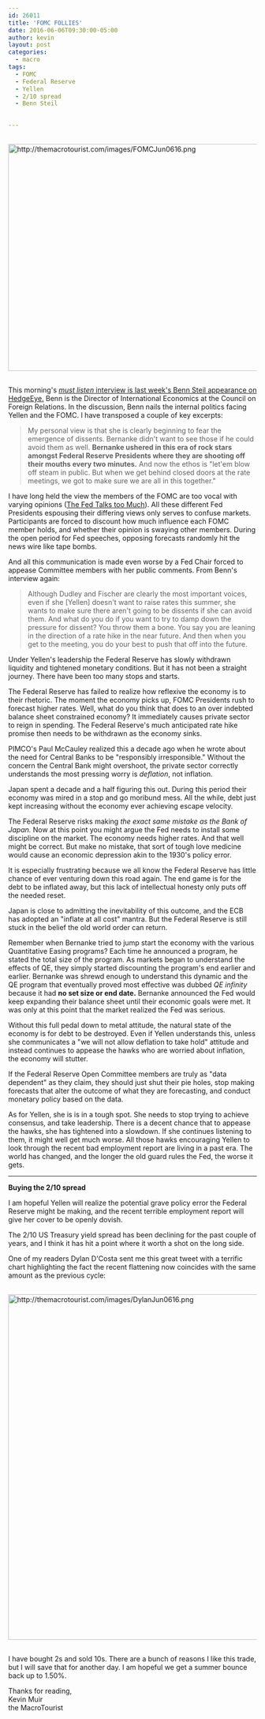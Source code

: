 ```yaml
---
id: 26011
title: 'FOMC FOLLIES'
date: 2016-06-06T09:30:00-05:00
author: kevin
layout: post
categories:
  - macro
tags:
  - FOMC
  - Federal Reserve
  - Yellen
  - 2/10 spread
  - Benn Steil

   
---
```

<a href="http://themacrotourist.com/images/FOMCJun0616.png"><img src="http://themacrotourist.com/images/FOMCJun0616.png" alt="http://themacrotourist.com/images/FOMCJun0616.png" width="750" height="460" style="margin:30px auto;display:block;"></a>

This morning's [*must listen* interview is last week's Benn Steil appearance on HedgeEye.](<https://app.hedgeye.com/insights/51403-benn-steil-mercurial-central-bankers-screwing-markets>)  Benn is the Director of International Economics at the Council on Foreign Relations.  In the discussion, Benn nails the internal politics facing Yellen and the FOMC.  I have transposed a couple of key excerpts:

>My personal view is that she is clearly beginning to fear the emergence of dissents.  Bernanke didn't want to see those if he could avoid them as well.  **Bernanke ushered in this era of rock stars amongst Federal Reserve Presidents where they are shooting off their mouths every two minutes.**  And now the ethos is "let'em blow off steam in public.  But when we get behind closed doors at the rate meetings, we got to make sure we are all in this together."  

I have long held the view the members of the FOMC are too vocal with varying opinions ([The Fed Talks too Much](<http://themacrotourist.com/macro/the-fed-talks-too-much>)).  All these different Fed Presidents espousing their differing views only serves to confuse markets.  Participants are forced to discount how much influence each FOMC member holds, and whether their opinion is swaying other members.  During the open period for Fed speeches, opposing forecasts randomly hit the news wire like tape bombs.   

And all this communication is made even worse by a Fed Chair forced to appease Committee members with her public comments.  From Benn's interview again:

>Although Dudley and Fischer are clearly the most important voices, even if she [Yellen] doesn't want to raise rates this summer, she wants to make sure there aren't going to be dissents if she can avoid them.  And what do you do if you want to try to damp down the pressure for dissent?  You throw them a bone.  You say you are leaning in the direction of a rate hike in the near future.  And then when you get to the meeting, you do your best to push that off into the future.

Under Yellen's leadership the Federal Reserve has slowly withdrawn liquidity and tightened monetary conditions.  But it has not been a straight journey.  There have been too many stops and starts.  

The Federal Reserve has failed to realize how reflexive the economy is to their rhetoric.  The moment the economy picks up, FOMC Presidents rush to forecast higher rates.  Well, what do you think that does to an over indebted balance sheet constrained economy?  It immediately causes private sector to reign in spending.  The Federal Reserve's much anticipated rate hike promise then needs to be withdrawn as the economy sinks.  

PIMCO's Paul McCauley realized this a decade ago when he wrote about the need for Central Banks to be "responsibly irresponsible."  Without the concern the Central Bank might overshoot, the private sector correctly understands the most pressing worry is *deflation*, not inflation.  

Japan spent a decade and a half figuring this out.  During this period their economy was mired in a stop and go moribund mess.  All the while, debt just kept increasing without the economy ever achieving escape velocity.

The Federal Reserve risks making *the exact same mistake as the Bank of Japan.*  Now at this point you might argue the Fed needs to install some discipline on the market.  The economy needs higher rates.  And that well might be correct.  But make no mistake, that sort of tough love medicine would cause an economic depression akin to the 1930's policy error.

It is especially frustrating because we all know the Federal Reserve has little chance of ever venturing down this road again.  The end game is for the debt to be inflated away, but this lack of intellectual honesty only puts off the needed reset.

Japan is close to admitting the inevitability of this outcome, and the ECB has adopted an "inflate at all cost" mantra.  But the Federal Reserve is still stuck in the belief the old world order can return.

Remember when Bernanke tried to jump start the economy with the various Quantitative Easing programs?  Each time he announced a program, he stated the total size of the program.  As markets began to understand the effects of QE, they simply started discounting the program's end earlier and earlier.  Bernanke was shrewd enough to understand this dynamic and the QE program that eventually proved most effective was dubbed *QE infinity* because it had **no set size or end date.**  Bernanke announced the Fed would keep expanding their balance sheet until their economic goals were met.  It was only at this point that the market realized the Fed was serious.

Without this full pedal down to metal attitude, the natural state of the economy is for debt to be destroyed.  Even if Yellen understands this, unless she communicates a "we will not allow deflation to take hold" attitude and instead continues to appease the hawks who are worried about inflation, the economy will stutter.  

If the Federal Reserve Open Committee members are truly as "data dependent" as they claim, they should just shut their pie holes, stop making forecasts that alter the outcome of what they are forecasting, and conduct monetary policy based on the data.  

As for Yellen, she is is in a tough spot.  She needs to stop trying to achieve consensus, and take leadership.  There is a decent chance that to appease the hawks, she has tightened into a slowdown.  If she continues listening to them, it might well get much worse.  All those hawks encouraging Yellen to look through the recent bad employment report are living in a past era.  The world has changed, and the longer the old guard rules the Fed, the worse it gets.

---
**Buying the 2/10 spread**

I am hopeful Yellen will realize the potential grave policy error the Federal Reserve might be making, and the recent terrible employment report will give her cover to be openly dovish.  

The 2/10 US Treasury yield spread has been declining for the past couple of years, and I think it has hit a point where it worth a shot on the long side.

One of my readers Dylan D'Costa sent me this great tweet with a terrific chart highlighting the fact the recent flattening now coincides with the same amount as the previous cycle:

<a href="http://themacrotourist.com/images/DylanJun0616.png"><img src="http://themacrotourist.com/images/DylanJun0616.png" alt="http://themacrotourist.com/images/DylanJun0616.png" width="600" height="700" style="margin:30px auto;display:block;"></a>

I have bought 2s and sold 10s.  There are a bunch of reasons I like this trade, but I will save that for another day.  I am hopeful we get a summer bounce back up to 1.50%.

Thanks for reading,  
Kevin Muir  
the MacroTourist  



